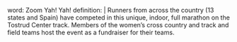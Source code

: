 word: Zoom Yah! Yah!
definition: |
  Runners from across the country (13 states and Spain) have competed in this unique, indoor, full marathon on the Tostrud Center track. Members of the women’s cross country and track and field teams host the event as a fundraiser for their teams.
